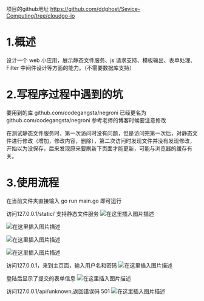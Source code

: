 项目的github地址 
https://github.com/ddghost/Sevice-Computing/tree/cloudgo-io

# 1.概述
设计一个 web 小应用，展示静态文件服务、js 请求支持、模板输出、表单处理、Filter 中间件设计等方面的能力。（不需要数据库支持）

# 2.写程序过程中遇到的坑
要用到的库 github.com/codegangsta/negroni 已经更名为 github.com/codegangsta/negroni 参考老师的博客时候要注意修改

在测试静态文件服务时，第一次访问时没有问题，但是访问完第一次后，对静态文件进行修改（增加，修改内容，删除），第二次访问时发现文件并没有发现修改，开始以为没保存，后来发现原来要刷新下页面才能更新，可能与浏览器的缓存有关。


# 3.使用流程
在当前文件夹直接输入 go run main.go 即可运行

访问127.0.0.1/static/ 支持静态文件服务
![在这里插入图片描述](https://img-blog.csdnimg.cn/20181111120538400.jpg?x-oss-process=image/watermark,type_ZmFuZ3poZW5naGVpdGk,shadow_10,text_aHR0cHM6Ly9ibG9nLmNzZG4ubmV0L0REZ2hzb3Q=,size_16,color_FFFFFF,t_70)


![在这里插入图片描述](https://img-blog.csdnimg.cn/20181111121020535.jpg?x-oss-process=image/watermark,type_ZmFuZ3poZW5naGVpdGk,shadow_10,text_aHR0cHM6Ly9ibG9nLmNzZG4ubmV0L0REZ2hzb3Q=,size_16,color_FFFFFF,t_70)


![在这里插入图片描述](https://img-blog.csdnimg.cn/20181111121033803.jpg?x-oss-process=image/watermark,type_ZmFuZ3poZW5naGVpdGk,shadow_10,text_aHR0cHM6Ly9ibG9nLmNzZG4ubmV0L0REZ2hzb3Q=,size_16,color_FFFFFF,t_70)


![在这里插入图片描述](https://img-blog.csdnimg.cn/20181111121105287.jpg?x-oss-process=image/watermark,type_ZmFuZ3poZW5naGVpdGk,shadow_10,text_aHR0cHM6Ly9ibG9nLmNzZG4ubmV0L0REZ2hzb3Q=,size_16,color_FFFFFF,t_70)


访问127.0.0.1，来到主页面，输入用户名和密码
![在这里插入图片描述](https://img-blog.csdnimg.cn/20181111121212360.jpg?x-oss-process=image/watermark,type_ZmFuZ3poZW5naGVpdGk,shadow_10,text_aHR0cHM6Ly9ibG9nLmNzZG4ubmV0L0REZ2hzb3Q=,size_16,color_FFFFFF,t_70)

登陆后显示了提交的表单信息
![在这里插入图片描述](https://img-blog.csdnimg.cn/20181111121233243.jpg?x-oss-process=image/watermark,type_ZmFuZ3poZW5naGVpdGk,shadow_10,text_aHR0cHM6Ly9ibG9nLmNzZG4ubmV0L0REZ2hzb3Q=,size_16,color_FFFFFF,t_70)

访问127.0.0.1/api/unknown,返回错误码 501
![在这里插入图片描述](https://img-blog.csdnimg.cn/201811111213109.jpg?x-oss-process=image/watermark,type_ZmFuZ3poZW5naGVpdGk,shadow_10,text_aHR0cHM6Ly9ibG9nLmNzZG4ubmV0L0REZ2hzb3Q=,size_16,color_FFFFFF,t_70)
